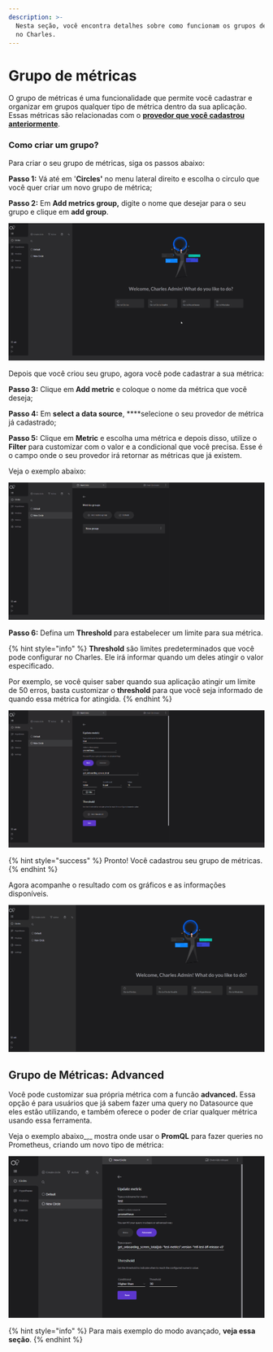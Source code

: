 ```yaml
---
description: >-
  Nesta seção, você encontra detalhes sobre como funcionam os grupos de métricas
  no Charles.
---
```


# Grupo de métricas

O grupo de métricas é uma funcionalidade que permite você cadastrar e organizar em grupos qualquer tipo de métrica dentro da sua aplicação. Essas métricas são relacionadas com o [**provedor que você cadastrou anteriormente**](../../primeiros-passos/definindo-workspace/adicionando-o-datasource.md). 

### Como criar um grupo?

Para criar o seu grupo de métricas, siga os passos abaixo:

**Passo 1:** Vá até em '**Circles'** no menu lateral direito e escolha o circulo que você quer criar um novo grupo de métrica; 

**Passo 2:** Em **Add metrics group,** digite o nome que desejar para o seu grupo e clique em **add group**. 

![](../../.gitbook/assets/criacaogroup.gif)

Depois que você criou seu grupo, agora você pode cadastrar a sua métrica:

   **Passo 3:** Clique em **Add metric** e coloque o nome da métrica que você deseja;

  **Passo 4:** Em **select a data source**, ****selecione o seu provedor de métrica já cadastrado;

 **Passo 5:** Clique em **Metric** e escolha uma métrica e depois disso, utilize o **Filter** para customizar com o valor e a condicional que você precisa. Esse é o campo onde o seu provedor irá retornar as métricas que já existem. 

Veja o exemplo abaixo: 

![](../../.gitbook/assets/metric+filter.gif)

**Passo 6:**  Defina um **Threshold** para estabelecer um limite para sua métrica. 

{% hint style="info" %}
**Threshold** são limites predeterminados que você pode configurar no Charles. Ele irá informar quando um deles atingir o valor especificado. 

Por exemplo, se você quiser saber quando sua aplicação atingir um limite de 50 erros, basta customizar o **threshold**  para que você seja informado de quando essa métrica for atingida. 
{% endhint %}

![](../../.gitbook/assets/threshold.gif)

{% hint style="success" %}
Pronto! Você cadastrou seu grupo de métricas. 
{% endhint %}

Agora acompanhe o resultado com os gráficos e as informações disponíveis. 

![](../../.gitbook/assets/graficos.gif)

## **Grupo de Métricas: Advanced** 

Você pode customizar sua própria métrica com a funcão **advanced.** Essa opção é para usuários que já sabem fazer uma query no Datasource que eles estão utilizando, e também oferece o poder de criar qualquer métrica usando essa ferramenta.

Veja o exemplo abaixo_,_ mostra onde usar o **PromQL** para fazer queries no Prometheus, criando um novo tipo de métrica: 

![](../../.gitbook/assets/advanced.png)

{% hint style="info" %}
Para mais exemplo do modo avançado, **veja essa seção**. 
{% endhint %}



